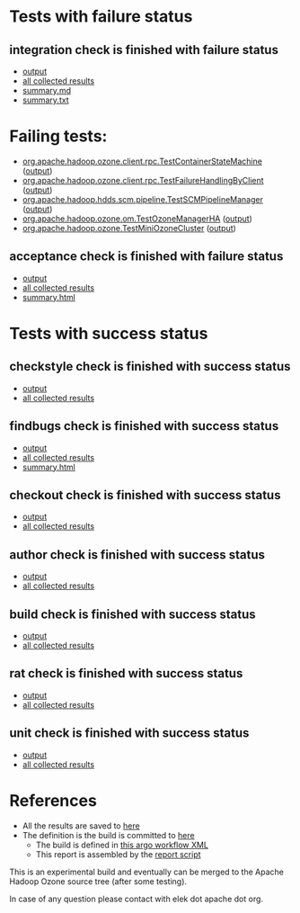 # Tests with failure status

## integration check is finished with failure status

   * [output](https://raw.githubusercontent.com/elek/ozone-ci-03/master/pr/pr-hdds-2471-xp76p/integration/output.log)
   * [all collected results](https://github.com/elek/ozone-ci-03/tree/master/pr/pr-hdds-2471-xp76p/integration)
   * [summary.md](https://github.com/elek/ozone-ci-03/tree/master/pr/pr-hdds-2471-xp76p/integration/summary.md)
   * [summary.txt](https://github.com/elek/ozone-ci-03/tree/master/pr/pr-hdds-2471-xp76p/integration/summary.txt)

# Failing tests: 

 * [org.apache.hadoop.ozone.client.rpc.TestContainerStateMachine](hadoop-ozone/integration-test/org.apache.hadoop.ozone.client.rpc.TestContainerStateMachine.txt) ([output](hadoop-ozone/integration-test/org.apache.hadoop.ozone.client.rpc.TestContainerStateMachine-output.txt))
 * [org.apache.hadoop.ozone.client.rpc.TestFailureHandlingByClient](hadoop-ozone/integration-test/org.apache.hadoop.ozone.client.rpc.TestFailureHandlingByClient.txt) ([output](hadoop-ozone/integration-test/org.apache.hadoop.ozone.client.rpc.TestFailureHandlingByClient-output.txt))
 * [org.apache.hadoop.hdds.scm.pipeline.TestSCMPipelineManager](hadoop-ozone/integration-test/org.apache.hadoop.hdds.scm.pipeline.TestSCMPipelineManager.txt) ([output](hadoop-ozone/integration-test/org.apache.hadoop.hdds.scm.pipeline.TestSCMPipelineManager-output.txt))
 * [org.apache.hadoop.ozone.om.TestOzoneManagerHA](hadoop-ozone/integration-test/org.apache.hadoop.ozone.om.TestOzoneManagerHA.txt) ([output](hadoop-ozone/integration-test/org.apache.hadoop.ozone.om.TestOzoneManagerHA-output.txt))
 * [org.apache.hadoop.ozone.TestMiniOzoneCluster](hadoop-ozone/integration-test/org.apache.hadoop.ozone.TestMiniOzoneCluster.txt) ([output](hadoop-ozone/integration-test/org.apache.hadoop.ozone.TestMiniOzoneCluster-output.txt))

## acceptance check is finished with failure status

   * [output](https://raw.githubusercontent.com/elek/ozone-ci-03/master/pr/pr-hdds-2471-xp76p/acceptance/output.log)
   * [all collected results](https://github.com/elek/ozone-ci-03/tree/master/pr/pr-hdds-2471-xp76p/acceptance)
   * [summary.html](https://elek.github.io/ozone-ci-03/pr/pr-hdds-2471-xp76p/acceptance/summary.html)



# Tests with success status

## checkstyle check is finished with success status

   * [output](https://raw.githubusercontent.com/elek/ozone-ci-03/master/pr/pr-hdds-2471-xp76p/checkstyle/output.log)
   * [all collected results](https://github.com/elek/ozone-ci-03/tree/master/pr/pr-hdds-2471-xp76p/checkstyle)


## findbugs check is finished with success status

   * [output](https://raw.githubusercontent.com/elek/ozone-ci-03/master/pr/pr-hdds-2471-xp76p/findbugs/output.log)
   * [all collected results](https://github.com/elek/ozone-ci-03/tree/master/pr/pr-hdds-2471-xp76p/findbugs)
   * [summary.html](https://elek.github.io/ozone-ci-03/pr/pr-hdds-2471-xp76p/findbugs/summary.html)


## checkout check is finished with success status

   * [output](https://raw.githubusercontent.com/elek/ozone-ci-03/master/pr/pr-hdds-2471-xp76p/checkout/output.log)
   * [all collected results](https://github.com/elek/ozone-ci-03/tree/master/pr/pr-hdds-2471-xp76p/checkout)


## author check is finished with success status

   * [output](https://raw.githubusercontent.com/elek/ozone-ci-03/master/pr/pr-hdds-2471-xp76p/author/output.log)
   * [all collected results](https://github.com/elek/ozone-ci-03/tree/master/pr/pr-hdds-2471-xp76p/author)


## build check is finished with success status

   * [output](https://raw.githubusercontent.com/elek/ozone-ci-03/master/pr/pr-hdds-2471-xp76p/build/output.log)
   * [all collected results](https://github.com/elek/ozone-ci-03/tree/master/pr/pr-hdds-2471-xp76p/build)


## rat check is finished with success status

   * [output](https://raw.githubusercontent.com/elek/ozone-ci-03/master/pr/pr-hdds-2471-xp76p/rat/output.log)
   * [all collected results](https://github.com/elek/ozone-ci-03/tree/master/pr/pr-hdds-2471-xp76p/rat)


## unit check is finished with success status

   * [output](https://raw.githubusercontent.com/elek/ozone-ci-03/master/pr/pr-hdds-2471-xp76p/unit/output.log)
   * [all collected results](https://github.com/elek/ozone-ci-03/tree/master/pr/pr-hdds-2471-xp76p/unit)




# References

 * All the results are saved to [here](https://github.com/elek/ozone-ci-03/tree/master/pr/pr-hdds-2471-xp76p/)
 * The definition is the build is committed to [here](https://github.com/elek/argo-ozone)
    * The build is defined in [this argo workflow XML](https://github.com/elek/argo-ozone/blob/master/ozone-build.yaml)
    * This report is assembled by the [report script](https://github.com/elek/argo-ozone/blob/master/scripts/report.sh)

This is an experimental build and eventually can be merged to the Apache Hadoop Ozone source tree (after some testing).

In case of any question please contact with elek dot apache dot org.
